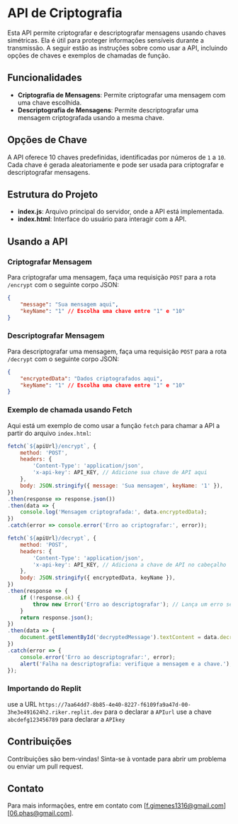 
# API de Criptografia

Esta API permite criptografar e descriptografar mensagens usando chaves simétricas. Ela é útil para proteger informações sensíveis durante a transmissão. A seguir estão as instruções sobre como usar a API, incluindo opções de chaves e exemplos de chamadas de função.

## Funcionalidades

- **Criptografia de Mensagens**: Permite criptografar uma mensagem com uma chave escolhida.
- **Descriptografia de Mensagens**: Permite descriptografar uma mensagem criptografada usando a mesma chave.

## Opções de Chave

A API oferece 10 chaves predefinidas, identificadas por números de `1` a `10`. Cada chave é gerada aleatoriamente e pode ser usada para criptografar e descriptografar mensagens.

## Estrutura do Projeto

- **index.js**: Arquivo principal do servidor, onde a API está implementada.
- **index.html**: Interface do usuário para interagir com a API.

## Usando a API

### Criptografar Mensagem

Para criptografar uma mensagem, faça uma requisição `POST` para a rota `/encrypt` com o seguinte corpo JSON:

```json
{
    "message": "Sua mensagem aqui",
    "keyName": "1" // Escolha uma chave entre "1" e "10"
}
```

### Descriptografar Mensagem

Para descriptografar uma mensagem, faça uma requisição `POST` para a rota `/decrypt` com o seguinte corpo JSON:

```json
{
    "encryptedData": "Dados criptografados aqui",
    "keyName": "1" // Escolha uma chave entre "1" e "10"
}
```

### Exemplo de chamada usando Fetch

Aqui está um exemplo de como usar a função `fetch` para chamar a API a partir do arquivo `index.html`:

```javascript
fetch(`${apiUrl}/encrypt`, {
    method: 'POST',
    headers: {
        'Content-Type': 'application/json',
        'x-api-key': API_KEY, // Adicione sua chave de API aqui
    },
    body: JSON.stringify({ message: 'Sua mensagem', keyName: '1' }),
})
.then(response => response.json())
.then(data => {
    console.log('Mensagem criptografada:', data.encryptedData);
})
.catch(error => console.error('Erro ao criptografar:', error));
```


```javascript
fetch(`${apiUrl}/decrypt`, {
    method: 'POST',
    headers: {
        'Content-Type': 'application/json',
        'x-api-key': API_KEY, // Adiciona a chave de API no cabeçalho
    },
    body: JSON.stringify({ encryptedData, keyName }),
})
.then(response => {
    if (!response.ok) {
        throw new Error('Erro ao descriptografar'); // Lança um erro se a resposta não for OK
    }
    return response.json();
})
.then(data => {
    document.getElementById('decryptedMessage').textContent = data.decryptedMessage;
})
.catch(error => {
    console.error('Erro ao descriptografar:', error);
    alert('Falha na descriptografia: verifique a mensagem e a chave.'); // Exibe o alerta
});
```

### Importando do Replit

use a URL `https://7aa64dd7-8b85-4e40-8227-f6109fa9a47d-00-3he3e491624h2.riker.replit.dev` para o declarar a `APIurl`
use a chave `abcdefg123456789` para declarar a `APIkey`

## Contribuições

Contribuições são bem-vindas! Sinta-se à vontade para abrir um problema ou enviar um pull request.


## Contato

Para mais informações, entre em contato com [f.gimenes1316@gmail.com][06.phas@gmail.com].

